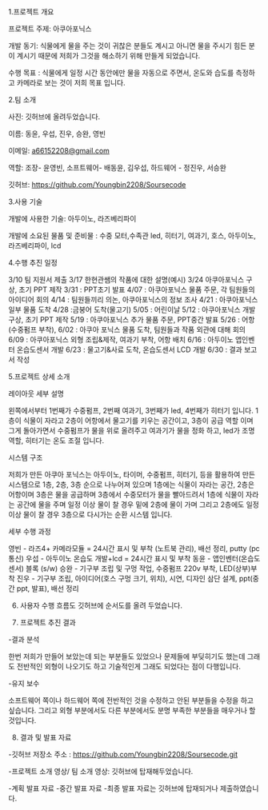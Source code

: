 1.프로젝트 개요

프로젝트 주제: 아쿠아포닉스

개발 동기: 식물에게 물을 주는 것이 귀찮은 분들도 계시고 아니면 물을 주시기 힘든 분이 계시기 때문에 저희가 그것을 해소하기 위해 만들게 되었습니다.

수행 목표 : 식물에게 일정 시간 동안에만 물을 자동으로 주면서, 온도와 습도를 측정하고 카메라로 보는 것이 저희 목표 입니다.

2.팀 소개

사진: 깃허브에 올려두었습니다.

이름: 동윤, 우섭, 진우, 승완, 영빈

이메일: a66152208@gmail.com

역할: 조장- 윤영빈, 소프트웨어- 배동윤, 김우섭, 하드웨어 - 정진우, 서승완

깃허브: https://github.com/Youngbin2208/Soursecode

3.사용 기술

개발에 사용한 기술: 아두이노, 라즈베리파이

개발에 소요된 물품 및 준비물 : 수중 모터,수족관 led, 히터기, 여과기, 호스, 아두이노, 라즈베리파이, lcd

4.수행 추진 일정 

  3/10 팀 지원서 제출 3/17 한현관쌤의 작품에 대한 설명(예시) 3/24 아쿠아포닉스 구상, 초기 PPT 제작 3/31 : PPT초기 발표 4/07 : 아쿠아포닉스 물품 주문, 각 팀원들의 아이디어 회의 4/14 : 팀원들끼리 의논, 아쿠아포닉스의 정보 조사 4/21 : 아쿠아포닉스 일부 물품 도착 4/28 :금붕어 도착(물고기) 5/05 : 어린이날 5/12 : 아쿠아포닉스 개발구상, 초기 PPT 제작 5/19 : 아쿠아포닉스 추가 물품 주문, PPT중간 발표 5/26 : 어항(수중펌프 부착), 6/02 : 아쿠아 포닉스 물품 도착, 팀원들과 작품 외관에 대해 회의 6/09 : 아쿠아포닉스 외형 조립&제작, 여과기 부착, 어항 배치 6/16 : 아두이노 앱인벤터 온습도센서 개발 6/23 : 물고기&사료 도착, 온습도센서 LCD 개발 6/30 : 결과 보고서 작성

5.프로젝트 상세 소개 

  레이아웃 세부 설명 

왼쪽에서부터 1번째가 수중펌프, 2번째 여과기, 3번째가 led, 4번째가 히터기 입니다. 1층이 식물이 자라고 2층이 어항에서 물고기를 키우는 공간이고, 3층이 공급 역할 이며 그게 돌아가면서 수중펌프가 물을 위로 올려주고 여과기가 물을 정화 하고, led가 조명 역할, 히터기는 온도 조절 입니다.

  시스템 구조 

저희가 만든 아쿠아 포닉스는 아두이노, 타이머, 수중펌프, 히터기, 등을 활용하여 만든 시스템으로 1층, 2층, 3층 순으로 나누어져 있으며 1층에는 식물이 자라는 공간, 2층은 어항이며 3층은 물을 공급하며 3층에서 수중모터가 물을 빨아드려서 1층에 식물이 자라는 공간에 물을 주며 일정 이상 물이 찰 경우 밑에 2층에 물이 가며 그리고 2층에도 일정 이상 물이 찰 경우 3층으로 다시가는 순환 시스템 입니다.

  세부 수행 과정 

영빈 - 라즈4+ 카메라모듈 = 24시간 표시 및 부착 (노트북 관리), 배선 정리, putty (pc통신) 우섭 - 아두이노 온습도 개발+lcd = 24시간 표시 및 부착 동윤 - 앱인벤터(온습도 센서) 블록 (s/w) 승완 - 기구부 조립 및 구멍 작업, 수중펌프 220v 부착, LED(상부)부착 진우 - 기구부 조립, 아이디어(호스 구멍 크기, 위치), 시연, 디자인 삼단 설계, ppt(중간 ppt, 발표), 배선 정리

6. 사용자 수행 흐름도 깃허브에 순서도를 올려 두었습니다.

7. 프로젝트 추진 결과

-결과 분석 

한번 저희가 만들어 보았는데 되는 부분들도 있었으나 문제들에 부딪히기도 했는데 그래도 전반적인 외형이 나오기도 하고 기술적인게 그래도 되었다는 점이 다행입니다.

-유지 보수 

소프트웨어 쪽이나 하드웨어 쪽에 전반적인 것을 수정하고 안된 부분들을 수정을 하고 싶습니다. 그리고 외형 부분에서도 다른 부분에서도 분명 부족한 부분들을 매우거나 할 것입니다.

8. 결과 및 발표 자료

-깃허브 저장소 주소 : https://github.com/Youngbin2208/Soursecode.git 

-프로젝트 소개 영상/ 팀 소개 영상: 깃허브에 탑재해두었습니다. 

-계획 발표 자료 -중간 발표 자료 -최종 발표 자료는 깃허브에 탑재되거나 제출하였습니다.
